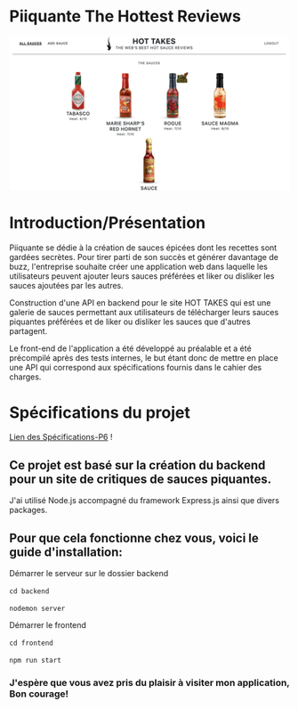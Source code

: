 # Piiquante The Hottest Reviews
<img src="../backend/Screenshot.png" alt="photo du site"/>

# Introduction/Présentation

Piiquante se dédie à la création de sauces épicées dont les recettes sont gardées secrètes. 
Pour tirer parti de son succès et générer davantage de buzz, l'entreprise souhaite créer une application web dans laquelle les utilisateurs peuvent ajouter leurs sauces préférées et liker ou disliker les sauces ajoutées par les autres.


Construction d'une API en backend pour le site HOT TAKES qui est une galerie de sauces permettant aux utilisateurs de télécharger leurs sauces piquantes préférées et de liker ou disliker les sauces que d'autres partagent. 

Le front-end de l'application a été développé au préalable et a été précompilé après des tests internes, le but étant donc de mettre en place une API qui correspond aux spécifications fournis dans le cahier des charges.

# Spécifications du projet

[Lien des Spécifications-P6](https://s3.eu-west-1.amazonaws.com/course.oc-static.com/projects/DWJ_FR_P6/Requirements_DW_P6.pdf) !




## Ce projet est basé sur la création du backend pour un site de critiques de sauces piquantes.
J'ai utilisé Node.js accompagné du framework Express.js ainsi que divers packages.

## Pour que cela fonctionne chez vous, voici le guide d'installation:

Démarrer le serveur sur le dossier backend

`cd backend` 

`nodemon server`

Démarrer le frontend

`cd frontend`

`npm run start`

### J'espère que vous avez pris du plaisir à visiter mon application, Bon courage!

